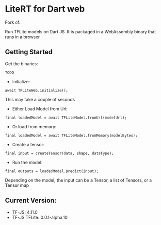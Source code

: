 # LiteRT for Dart web

Fork of: 

Run TFLite models on Dart JS. It is packaged in a WebAssembly binary that runs in a browser

## Getting Started

Get the binaries:

```
TODO
```

+ Initialize:
```
await TFLiteWeb.initialize();
```
This may take a couple of seconds
+ Either Load Model from Url:
```
final loadedModel = await TFLiteModel.fromUrl(modelUrl);
```
+ Or load from memory:
```
final loadedModel = await TFLiteModel.fromMemory(modelBytes);
```
+ Create a tensor:
```
final input = createTensor(data, shape, dataType);
```
+ Run the model:
```
final outputs = loadedModel.predict(input);
```
Depending on the model, the input can be a Tensor, a list of Tensors, or a Tensor map


## Current Version:
+ TF-JS: 4.11.0
+ TF-JS TFLite: 0.0.1-alpha.10
